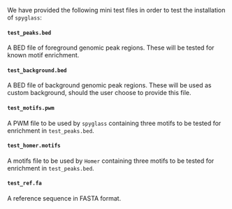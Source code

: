 We have provided the following mini test files in order to test the installation of `spyglass`:

#### `test_peaks.bed`
A BED file of foreground genomic peak regions. These will be tested for known motif enrichment.

#### `test_background.bed`
A BED file of background genomic peak regions. These will be used as custom background, should the user choose to provide this file.

#### `test_motifs.pwm`
A PWM file to be used by `spyglass` containing three motifs to be tested for enrichment in `test_peaks.bed`.

#### `test_homer.motifs`
A motifs file to be used by `Homer` containing three motifs to be tested for enrichment in `test_peaks.bed`.

#### `test_ref.fa`
A reference sequence in FASTA format. 
